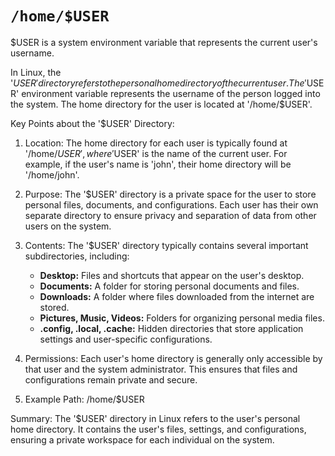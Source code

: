 # `/home/$USER`

$USER is a system environment variable that represents the current user's username.

In Linux, the '$USER' directory refers to the personal home directory of the current user.
The '$USER' environment variable represents the username of the person logged into the system.
The home directory for the user is located at '/home/$USER'.

Key Points about the '$USER' Directory:

1. Location:
   The home directory for each user is typically found at '/home/$USER', where '$USER' is the name
   of the current user. For example, if the user's name is 'john', their home directory will be
   '/home/john'.

2. Purpose:
   The '$USER' directory is a private space for the user to store personal files, documents, and configurations.
   Each user has their own separate directory to ensure privacy and separation of data from other users on the system.

3. Contents:
   The '$USER' directory typically contains several important subdirectories, including:
   - **Desktop:** Files and shortcuts that appear on the user's desktop.
   - **Documents:** A folder for storing personal documents and files.
   - **Downloads:** A folder where files downloaded from the internet are stored.
   - **Pictures, Music, Videos:** Folders for organizing personal media files.
   - **.config, .local, .cache:** Hidden directories that store application settings and user-specific configurations.

4. Permissions:
   Each user's home directory is generally only accessible by that user and the system administrator.
   This ensures that files and configurations remain private and secure.

5. Example Path:
/home/$USER

Summary:
The '$USER' directory in Linux refers to the user's personal home directory. It contains the user's
files, settings, and configurations, ensuring a private workspace for each individual on the system.